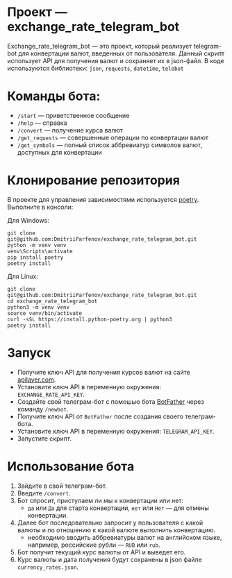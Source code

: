 # Проект — exchange_rate_telegram_bot

Exchange_rate_telegram_bot — это проект, который реализует telegram-bot для конвертации валют,
введенных от пользователя. Данный скрипт использует API для получения валют и сохраняет их в json-файл.
В коде используются библиотеки: `json`, `requests`, `datetime`, `telebot`


# Команды бота:

- `/start` — приветственное сообщение
- `/help` — справка
- `/convert` — получение курса валют
- `/get_requests` — совершенные операции по конвертации валют
- `/get_symbols` — полный список аббревиатур символов валют, доступных для конвертации


# Клонирование репозитория

В проекте для управления зависимостями используется [poetry](https://python-poetry.org/). </br>
Выполните в консоли: </br>

Для Windows: </br>
```
git clone git@github.com:DmitriiParfenov/exchange_rate_telegram_bot.git
python -m venv venv
venv\Scripts\activate
pip install poetry
poetry install
```

Для Linux: </br>
```
git clone git@github.com:DmitriiParfenov/exchange_rate_telegram_bot.git
cd exchange_rate_telegram_bot
python3 -m venv venv
source venv/bin/activate
curl -sSL https://install.python-poetry.org | python3
poetry install
```

# Запуск

- Получите ключ API для получения курсов валют на сайте [apilayer.com](https://apilayer.com/marketplace/exchangerates_data-api).
- Установите ключ API в переменную окружения: `EXCHANGE_RATE_API_KEY`.
- Создайте свой телеграм-бот с помошью бота [BotFather](https://t.me/botfather) через команду `/newbot`.
- Получите ключ API от `BotFather` после создания своего телеграм-бота.
- Установите ключ API в переменную окружения: `TELEGRAM_API_KEY`.
- Запустите скрипт.


# Использование бота

1. Зайдите в свой телеграм-бот.
2. Введите `/convert`.
3. Бот спросит, приступаем ли мы к конвертации или нет: </br>
   - `да` или `Да` для старта конвертации, `нет` или `Нет` — для отмены конвертации.
4. Далее бот последовательно запросит у пользователя с какой валюты и по отношению к какой валюте выполнить конвертацию.
   - необходимо вводить  аббревиатуры валют на английском языке, например, российские рубли — `RUB` или `rub`.
5. Бот получит текущий курс валюты от API и выведет его.
6. Курс валюты и дата получения будут сохранены в json файле `currency_rates.json`.